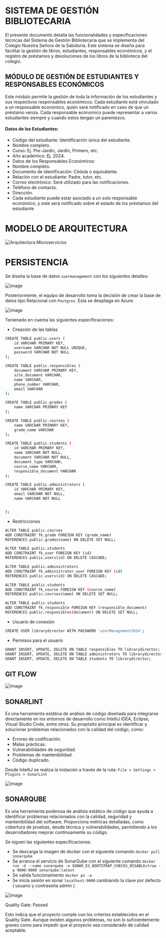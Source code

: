 # SISTEMA DE GESTIÓN BIBLIOTECARIA

El presente documento detalla las funcionalidades y especificaciones técnicas del Sistema de
Gestión Bibliotecaria que se implementa del Colegio Nuestra Señora de la Sabiduría. Este
sistema se diseña para facilitar la gestión de libros, estudiantes, responsables económicos, y
el registro de préstamos y devoluciones de los libros de la biblioteca del colegio.


## MÓDULO DE GESTIÓN DE ESTUDIANTES Y RESPONSABLES ECONÓMICOS

Este módulo permite la gestión de toda la información de los estudiantes y sus respectivos
responsables económicos. Cada estudiante está vinculado a un responsable económico, quien
será notificado en caso de que un préstamo venza. Cada responsable ecónomico puede
representar a varios estudiantes siempre y cuando estos tengan un parentezco.

#### Datos de los Estudiantes:

- Código del estudiante: Identificación única del estudiante.
- Nombre completo.
- Curso: Ej. Pre-Jardín, Jardín, Primero, etc.
- Año académico: Ej. 2024.
- Datos de los Responsables Económicos:
- Nombre completo.
- Documento de identificación: Cédula o equivalente.
- Relación con el estudiante: Padre, tutor, etc.
- Correo electrónico: Será utilizado para las notificaciones.
- Teléfono de contacto.
- Dirección.
- Cada estudiante puede estar asociado a un solo responsable económico, y este será notificado sobre el estado de los préstamos del estudiante


# MODELO DE ARQUITECTURA

![Arquitectura Microservicios](https://github.com/user-attachments/assets/fc2d3a0f-76d9-448d-84cd-f659bd49184b)



# PERSISTENCIA

Se diseña la base de datos `usermanagement` con los siguientes detalles:


![image](https://github.com/user-attachments/assets/dcacd7ed-9386-4b19-a537-7575b1bbde72)




Posteriormente, el equipo de desarrollo toma la decisión de crear la base de datos tipo Relacional con `Postgres`. 
Esta se despliaga en Azure. 

![image](https://github.com/user-attachments/assets/b896c484-75c9-4492-9485-dbf0f382979a)

Tenienedo en cuenta las siguientes especificaciones:

- Creación de las tablas

```sh
CREATE TABLE public.users (
    id VARCHAR PRIMARY KEY,
    username VARCHAR NOT NULL UNIQUE,
    password VARCHAR NOT NULL
);

CREATE TABLE public.responsibles (
    document VARCHAR PRIMARY KEY,
    site_document VARCHAR,
    name VARCHAR,
    phone_number VARCHAR,
    email VARCHAR
);

CREATE TABLE public.grades (
    name VARCHAR PRIMARY KEY
);

CREATE TABLE public.courses (
    name VARCHAR PRIMARY KEY,
    grade_name VARCHAR
);

CREATE TABLE public.students (
    id VARCHAR PRIMARY KEY,
    name VARCHAR NOT NULL,
    document VARCHAR NOT NULL,
    document_type VARCHAR,
    course_name VARCHAR,
    responsible_document VARCHAR
);

CREATE TABLE public.administrators (
    id VARCHAR PRIMARY KEY,
    email VARCHAR NOT NULL,
    name VARCHAR NOT NULL


);
```

- Restricciones

```sh
ALTER TABLE public.courses
ADD CONSTRAINT fk_grade FOREIGN KEY (grade_name)
REFERENCES public.grades(name) ON DELETE SET NULL;

ALTER TABLE public.students
ADD CONSTRAINT fk_user FOREIGN KEY (id)
REFERENCES public.users(id) ON DELETE CASCADE;

ALTER TABLE public.administrators
ADD CONSTRAINT fk_administrator_user FOREIGN KEY (id)
REFERENCES public.users(id) ON DELETE CASCADE;

ALTER TABLE public.students
ADD CONSTRAINT fk_course FOREIGN KEY (course_name)
REFERENCES public.courses(name) ON DELETE SET NULL;

ALTER TABLE public.students
ADD CONSTRAINT fk_responsible FOREIGN KEY (responsible_document)
REFERENCES public.responsibles(document) ON DELETE SET NULL;
```

- Usuario de conexión

```sh
CREATE USER librarydirector WITH PASSWORD 'userManagement2024';
```

- Permisos para el usuario

```sh
GRANT INSERT, UPDATE, DELETE ON TABLE responsibles TO librarydirector;
GRANT INSERT, UPDATE, DELETE ON TABLE administrators TO librarydirector;
GRANT INSERT, UPDATE, DELETE ON TABLE students TO librarydirector;
```

## GIT FLOW

![image](https://github.com/user-attachments/assets/3d7357e6-4f33-4de2-a604-328218f742f4)


## SONARLINT
Es una herramienta estática de análisis de código diseñada para integrarse directamente en los entornos de desarrollo como IntelliJ IDEA, Eclipse, Visual Studio Code, entre otros. Su propósito principal es identificar y solucionar problemas relacionados con la calidad del código, como:

* Errores de codificación.
* Malas prácticas.
* Vulnerabilidades de seguridad.
* Problemas de mantenibilidad.
* Código duplicado.

Desde IntelliJ se realiza la instación a través de la ruta:
`File > Settings > Plugins > SonarLint` 

![image](https://github.com/user-attachments/assets/ef5020a2-4186-4968-9239-dc63500cd4c2)

## SONARQUBE

Es una herramienta poderosa de análisis estático de código que ayuda a identificar problemas relacionados con la calidad, seguridad y mantenibilidad del software. Proporciona métricas detalladas, como cobertura de pruebas, deuda técnica y vulnerabilidades, permitiendo a los desarrolladores mejorar continuamente su código.

Se siguen las siguientes especificaciones:
- Se descarga la imagen de docker con el siguiente comando ```docker pull sonarqube``` 
- Se arranca el servicio de SonarQube con el siguiente comando ```docker run -d --name sonarqube -e SONAR_ES_BOOTSTRAP_CHECKS_DISABLE=true -p 9000:9000 sonarqube:latest```
- Se valida funcionamiento ```docker ps -a```
- Se inicia sesión en sonar ```localhost:9000``` cambiando la clave por defecto ( usuario y contraseña admin ). 

![image](https://github.com/user-attachments/assets/be1076c5-ce21-4a2c-b444-eb1ec853508c)

Quality Gate: Passed

Esto indica que el proyecto cumple con los criterios establecidos en el Quality Gate. Aunque existen algunos problemas, no son lo suficientemente graves como para impedir que el proyecto sea considerado de calidad aceptable.
